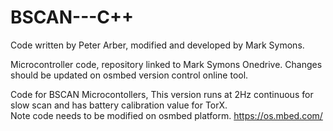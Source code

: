 # BSCAN---C++

Code written by Peter Arber, modified and developed by Mark Symons.

Microcontroller code, repository linked to Mark Symons Onedrive.  Changes should be updated on osmbed version control online tool. 

Code for BSCAN Microcontollers,  This version runs at 2Hz continuous for slow scan and has battery calibration value for TorX.  
Note code needs to be modified on osmbed platform.  https://os.mbed.com/

